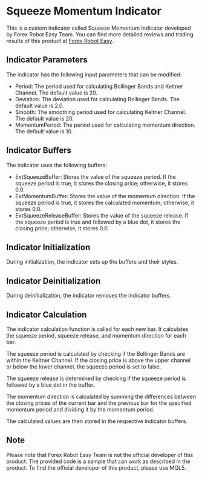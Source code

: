 # Squeeze Momentum Indicator

This is a custom indicator called Squeeze Momentum Indicator developed by Forex Robot Easy Team. You can find more detailed reviews and trading results of this product at [Forex Robot Easy](https://forexroboteasy.com/forex-robot-review/squeeze-momentum-indicator-review-master-volatility-trading/).

## Indicator Parameters

The indicator has the following input parameters that can be modified:

- Period: The period used for calculating Bollinger Bands and Keltner Channel. The default value is 20.
- Deviation: The deviation used for calculating Bollinger Bands. The default value is 2.0.
- Smooth: The smoothing period used for calculating Keltner Channel. The default value is 20.
- MomentumPeriod: The period used for calculating momentum direction. The default value is 10.

## Indicator Buffers

The indicator uses the following buffers:

- ExtSqueezeBuffer: Stores the value of the squeeze period. If the squeeze period is true, it stores the closing price; otherwise, it stores 0.0.
- ExtMomentumBuffer: Stores the value of the momentum direction. If the squeeze period is true, it stores the calculated momentum; otherwise, it stores 0.0.
- ExtSqueezeReleaseBuffer: Stores the value of the squeeze release. If the squeeze period is true and followed by a blue dot, it stores the closing price; otherwise, it stores 0.0.

## Indicator Initialization

During initialization, the indicator sets up the buffers and their styles.

## Indicator Deinitialization

During deinitialization, the indicator removes the indicator buffers.

## Indicator Calculation

The indicator calculation function is called for each new bar. It calculates the squeeze period, squeeze release, and momentum direction for each bar.

The squeeze period is calculated by checking if the Bollinger Bands are within the Keltner Channel. If the closing price is above the upper channel or below the lower channel, the squeeze period is set to false.

The squeeze release is determined by checking if the squeeze period is followed by a blue dot in the buffer.

The momentum direction is calculated by summing the differences between the closing prices of the current bar and the previous bar for the specified momentum period and dividing it by the momentum period.

The calculated values are then stored in the respective indicator buffers.

## Note

Please note that Forex Robot Easy Team is not the official developer of this product. The provided code is a sample that can work as described in the product. To find the official developer of this product, please use MQL5.
